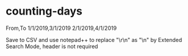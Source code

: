 # counting-days
From,To
1/1/2019,3/1/2019
2/1/2019,4/1/2019

Save to CSV and use notepad++ to replace "\r\n" as "\\n" by Extended Search Mode, header is not required
